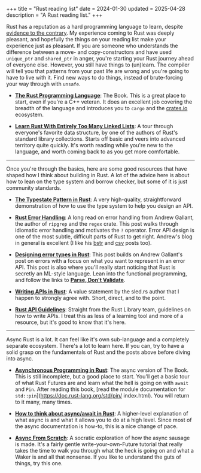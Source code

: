 +++
title = "Rust reading list"
date = 2024-01-30
updated = 2025-04-28
description = "A Rust reading list."
+++

Rust has a reputation as a hard programming language to learn, despite [evidence
to the contrary][evidence]. My experience coming to Rust was deeply pleasant,
and hopefully the things on your reading list make your experience just as
pleasant. If you are someone who understands the difference between a move- and
copy-constructors and have used `unique_ptr` and `shared_ptr` in anger, you're
starting your Rust journey ahead of everyone else. However, you still have
things to (un)learn. The compiler will tell you that patterns from your past
life are wrong and you're going to have to live with it. Find new ways to do
things, instead of brute-forcing your way through with `unsafe`.

[evidence]: https://opensource.googleblog.com/2023/06/rust-fact-vs-fiction-5-insights-from-googles-rust-journey-2022.html

* [**The Rust Programming Language**](https://doc.rust-lang.org/book/): The
Book. This is a great place to start, even if you're a C++ veteran. It does an
excellent job covering the breadth of the language and introduces you to `cargo`
and the [crates.io](https://crates.io) ecosystem.

* [**Learn Rust With Entirely Too Many Linked Lists**](https://rust-unofficial.github.io/too-many-lists/):
A tour through everyone's favorite data structure, by one of the authors of
Rust's standard library collections. Starts off basic and veers into advanced
territory quite quickly. It's worth reading while you're new to the language,
and worth coming back to as you get more comfortable.

---

Once you're through the basics, here are some good resources that have shaped
how I think about building in Rust. A lot of the advice here is about how to
lean on the type system and borrow checker, but some of it is just community
standards.

* [**The Typestate Pattern in Rust**](https://cliffle.com/blog/rust-typestate/):
A very high-quality, straightforward demonstration of how to use the type
system to help you design an API.

* [**Rust Error Handling**](https://blog.burntsushi.net/rust-error-handling):
A long read on error handling from Andrew Gallant, the author of `ripgrep`
and the `regex` crate. This post walks through idiomatic error handling
and motivates the `?` operator. Error API design is one of the most subtle,
difficult parts of Rust to get right. Andrew's blog in general is excellent
(I like his [bstr] and [csv] posts too).

[bstr]: https://blog.burntsushi.net/bstr/
[csv]: https://blog.burntsushi.net/csv/

* [**Designing error types in Rust**](https://mmapped.blog/posts/12-rust-error-handling.html):
This post builds on Andrew Gallant's post on errors with a focus on what you
want to represent in an error API. This post is also where you'll really start
noticing that Rust is secretly an ML-style language. Lean into the functional
programming, and follow the links to [**Parse, Don't Validate**][pdv].

[pdv]: https://lexi-lambda.github.io/blog/2019/11/05/parse-don-t-validate


* [**Writing APIs in Rust**](https://sled.rs/apis.html): A value statement by
the sled.rs author that I happen to strongly agree with. Short, direct, and to
the point.

* [**Rust API Guidelines**](https://rust-lang.github.io/api-guidelines/about.html): 
Straight from the Rust Library team, guidelines on how to write APIs. I treat
this as less of a learning tool and more of a resource, but it's good to know
that it's here.

---

Async Rust is a lot. It can feel like it's own sub-language and a completely separate ecosystem. There's a lot to learn here. If you can, try to have a solid grasp on the fundamentals of Rust and the posts above before diving into async.

* [**Asynchronous Programming in Rust**](https://rust-lang.github.io/async-book/):
The async version of The Book. This is still incomplete, but a good place to
start. You'll get a basic tour of what Rust Futures are and learn what the hell
is going on with `await` and `Pin`. After reading this book, [read the module
documentation for `std::pin`](https://doc.rust-lang.org/std/pin/ index.html).
You will return to it many, many times.

* [**How to think about async/await in Rust**](https://cliffle.com/blog/async-inversion/):
A higher-level explanation of what async is and what it allows you to do at
a high level. Since most of the async documentation is how-to, this is a nice
change of pace.

* [**Async From Scratch**](https://natkr.com/2025-04-10-async-from-scratch-1/):
A socratic exploration of how the async sausage is made. It's a fairly
gentle write-your-own-Future tutorial that really takes the time to
walk you through what the heck is going on and what a Waker is and
all that nonsense. If you like to understand the guts of things, try
this one.
